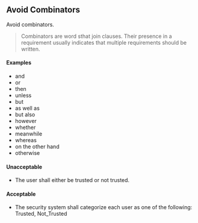 ## Avoid Combinators

Avoid combinators.

> Combinators are word sthat join clauses. Their presence in a requirement usually indicates that multiple requirements should be written.

#### Examples

- and
- or
- then
- unless
- but
- as well as
- but also
- however
- whether
- meanwhile
- whereas
- on the other hand
- otherwise

#### Unacceptable

- The user shall either be trusted or not trusted.

#### Acceptable

- The security system shall categorize each user as one of the following: Trusted, Not_Trusted
